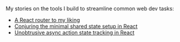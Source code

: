 My stories on the tools I build to streamline common web dev tasks:

- [A React router to my liking](https://axtk.github.io/x/routescape)
- [Conjuring the minimal shared state setup in React](https://axtk.github.io/x/groundstate)
- [Unobtrusive async action state tracking in React](https://axtk.github.io/x/transient_state)
